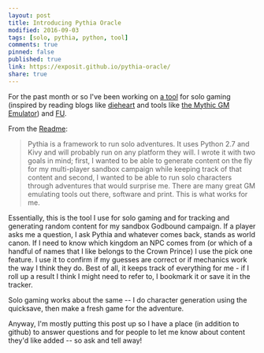 ```yaml
---
layout: post
title: Introducing Pythia Oracle
modified: 2016-09-03
tags: [solo, pythia, python, tool]
comments: true
pinned: false
published: true
link: https://exposit.github.io/pythia-oracle/
share: true
---
```


For the past month or so I've been working on [a tool](https://exposit.github.io/pythia-oracle/) for solo gaming (inspired by reading blogs like [dieheart](http://dieheart.net/useful-stuff/solo-rpg-resources/) and tools like [the Mythic GM Emulator](http://www.drivethrurpg.com/product/20798/Mythic-Game-Master-Emulator?it=1)) and [FU](http://www.rpgnow.com/product/89534/FU-The-Freeform-Universal-RPG).

From the [Readme](https://github.com/exposit/pythia-oracle):

>Pythia is a framework to run solo adventures. It uses Python 2.7 and Kivy and will probably run on any platform they will. I wrote it with two goals in mind; first, I wanted to be able to generate content on the fly for my multi-player sandbox campaign while keeping track of that content and second, I wanted to be able to run solo characters through adventures that would surprise me. There are many great GM emulating tools out there, software and print. This is what works for me.

<!--more-->

Essentially, this is the tool I use for solo gaming and for tracking and generating random content for my sandbox Godbound campaign. If a player asks me a question, I ask Pythia and whatever comes back, stands as world canon. If I need to know which kingdom an NPC comes from (or which of a handful of names that I like belongs to the Crown Prince) I use the pick one feature. I use it to confirm if my guesses are correct or if mechanics work the way I think they do. Best of all, it keeps track of everything for me - if I roll up a result I think I might need to refer to, I bookmark it or save it in the tracker.

Solo gaming works about the same -- I do character generation using the quicksave, then make a fresh game for the adventure.

Anyway, I'm mostly putting this post up so I have a place (in addition to github) to answer questions and for people to let me know about content they'd like added -- so ask and tell away!
